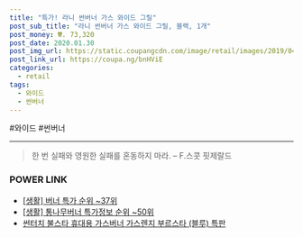 ```yaml
--- 
title: "특가! 라니 썬버너 가스 와이드 그릴" 
post_sub_title: "라니 썬버너 가스 와이드 그릴, 블랙, 1개" 
post_money: ₩. 73,320 
post_date: 2020.01.30 
post_img_url: https://static.coupangcdn.com/image/retail/images/2019/04/11/16/5/33e25e9a-0529-40db-96ea-8a4d1496b658.jpg 
post_link_url: https://coupa.ng/bnHViE 
categories: 
  - retail 
tags: 
  - 와이드 
  - 썬버너 
--- 
```

  #와이드 #썬버너 
<hr> 

> 한 번 실패와 영원한 실패를 혼동하지 마라. – F.스콧 핏제랄드 


### POWER LINK

* <a href="https://blog.naver.com/sakai111/221789627633" target="_blank"> [생활] 버너 특가 순위 ~37위</a>
* <a href="https://blog.naver.com/sakai111/221778048778" target="_blank"> [생활] 통나무버너 특가정보 순위 ~50위</a>
* <a href="https://blog.naver.com/an0733/221785457722" target="_blank">썬터치 불스타 휴대용 가스버너 가스렌지 부르스타 (블루) 특판</a>
